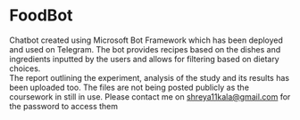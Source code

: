 # FoodBot

Chatbot created using Microsoft Bot Framework which has been deployed and used on Telegram. The bot provides recipes based on the dishes and ingredients inputted by the users and allows for filtering based on dietary choices.   
The report outlining the experiment, analysis of the study and its results has been uploaded too.
The files are not being posted publicly as the coursework in still in use. Please contact me on shreya11kala@gmail.com for the password to access them
